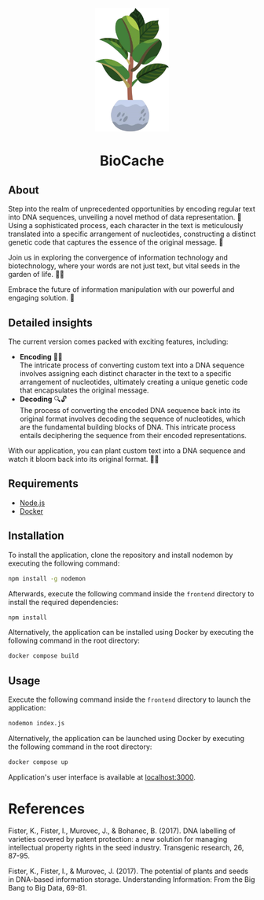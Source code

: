 <p align="center">
    <img alt="biocache" width="150" src="./frontend/assets/images/icon.png">
</p>
<h1 align="center">BioCache</h1>

## About
Step into the realm of unprecedented opportunities by encoding regular text into DNA sequences, unveiling a novel method of data representation. 🚀 Using a sophisticated process, each character in the text is meticulously translated into a specific arrangement of nucleotides, constructing a distinct genetic code that captures the essence of the original message. 🧬  

Join us in exploring the convergence of information technology and biotechnology, where your words are not just text, but vital seeds in the garden of life. 🌿🔬  

Embrace the future of information manipulation with our powerful and engaging solution. 🔮  

## Detailed insights
The current version comes packed with exciting features, including:
* **Encoding** 🧬📝<br />
The intricate process of converting custom text into a DNA sequence involves assigning each distinct character in the text to a specific arrangement of nucleotides, ultimately creating a unique genetic code that encapsulates the original message. 
* **Decoding** 🔍🔓<br />
The process of converting the encoded DNA sequence back into its original format involves decoding the sequence of nucleotides, which are the fundamental building blocks of DNA. This intricate process entails deciphering the sequence from their encoded representations.

With our application, you can plant custom text into a DNA sequence and watch it bloom back into its original format. 🌱💬

## Requirements
* [Node.js](https://nodejs.org/en)
* [Docker](https://www.docker.com)

## Installation
To install the application, clone the repository and install nodemon by executing the following command:

```bash
npm install -g nodemon
```

Afterwards, execute the following command inside the ``frontend`` directory to install the required dependencies:

```bash
npm install
```

Alternatively, the application can be installed using Docker by executing the following command in the root directory:
```bash
docker compose build
```

## Usage
Execute the following command inside the ``frontend`` directory to launch the application:
```bash
nodemon index.js
```

Alternatively, the application can be launched using Docker by executing the following command in the root directory:
```bash
docker compose up
```

Application's user interface is available at [localhost:3000](http://localhost:3000).

# References

Fister, K., Fister, I., Murovec, J., & Bohanec, B. (2017). DNA labelling of varieties covered by patent protection: a new solution for managing intellectual property rights in the seed industry. Transgenic research, 26, 87-95.

Fister, K., Fister, I., & Murovec, J. (2017). The potential of plants and seeds in DNA-based information storage. Understanding Information: From the Big Bang to Big Data, 69-81.
